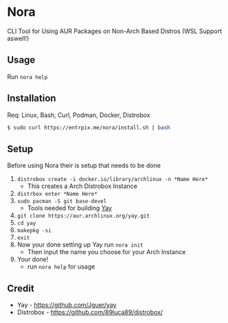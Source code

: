 # Nora
CLI Tool for Using AUR Packages on Non-Arch Based Distros (WSL Support aswell!)

## Usage
Run `nora help`

## Installation
Req: Linux, Bash, Curl, Podman, Docker, Distrobox
```sh
$ sudo curl https://entrpix.me/nora/install.sh | bash
```

## Setup
Before using Nora their is setup that needs to be done
1. `distrobox create -i docker.io/library/archlinux -n *Name Here*`
    - This creates a Arch Distrobox Instance
2. `distrbox enter *Name Here*`
3. `sudo pacman -S git base-devel`
    - Tools needed for building [Yay](https://github.com/Jguer/yay)
4. `git clone https://aur.archlinux.org/yay.git`
5. `cd yay`
6. `makepkg -si`
7. `exit`
8.  Now your done setting up Yay run `nora init`
    - Then input the name you choose for your Arch Instance
9. Your done!
    - run `nora help` for usage
  
## Credit
- Yay - https://github.com/Jguer/yay
- Distrobox - https://github.com/89luca89/distrobox/
